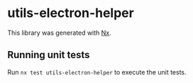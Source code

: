 # utils-electron-helper

This library was generated with [Nx](https://nx.dev).

## Running unit tests

Run `nx test utils-electron-helper` to execute the unit tests.
